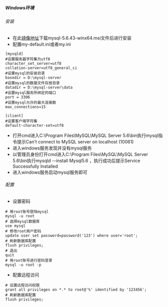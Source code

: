 ##### Windows环境
###### 安装
- 在此[镜像地址](http://mirrors.sohu.com/mysql/MySQL-5.6/)下载mysql-5.6.43-winx64.msi文件后进行安装
- 配置my-default.ini或者my.ini
```
[mysqld]
#设置服务器字符集为utf8
character_set_server=utf8
collation-server=utf8_general_ci
#设置mysql的安装目录
basedir = D:\mysql-server
#设置mysql的数据文件存放目录
datadir = D:\mysql-server\data
#设置mysql服务所绑定的端口
port = 3306
#设置mysql允许的最大连接数
max_connections=15

[client]    
#设置客户端字符集
default-character-set=utf8
```
- 打开cmd进入C:\Program Files\MySQL\MySQL Server 5.6\bin执行mysql指令提示Can't connect to MySQL server on localhost (10061)
- 进入windows服务发现并没有mysql服务
- 以管理员身份打开cmd进入C:\Program Files\MySQL\MySQL Server 5.6\bin执行mysqld --install  Mysql5.6 ，执行成功后提示Service  Successfully Installed
- 进入windows服务启动mysql服务即可
###### 配置
- 设置密码
```
# 用root账号登陆mysql
mysql -u root
# 选择mysql数据库
use mysql
# 修改root用户密码
update user set password=password('123') where user='root';
# 刷新数据库配置
flush privileges;
# 退出
quit
# 用root账号进行密码登录
mysql -u root -p
```
- 配置远程访问
```
# 设置远程访问权限
grant all privileges on *.* to root@'%' identified by '123456';
# 刷新数据库配置
flush privileges;
```